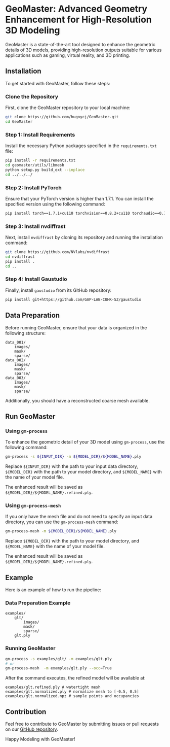 # GeoMaster: Advanced Geometry Enhancement for High-Resolution 3D Modeling

GeoMaster is a state-of-the-art tool designed to enhance the geometric details of 3D models, providing high-resolution outputs suitable for various applications such as gaming, virtual reality, and 3D printing.

## Installation

To get started with GeoMaster, follow these steps:

### Clone the Repository

First, clone the GeoMaster repository to your local machine:
```bash
git clone https://github.com/hugoycj/GeoMaster.git
cd GeoMaster
```

### Step 1: Install Requirements

Install the necessary Python packages specified in the `requirements.txt` file:
```bash
pip install -r requirements.txt
cd geomaster/utils/libmesh
python setup.py build_ext --inplace
cd ../../../
```

### Step 2: Install PyTorch

Ensure that your PyTorch version is higher than 1.7.1. You can install the specified version using the following command:
```bash
pip install torch==1.7.1+cu110 torchvision==0.8.2+cu110 torchaudio==0.7.2 -f https://download.pytorch.org/whl/torch_stable.html
```

### Step 3: Install nvdiffrast

Next, install `nvdiffrast` by cloning its repository and running the installation command:
```bash
git clone https://github.com/NVlabs/nvdiffrast
cd nvdiffrast
pip install .
cd ..
```

### Step 4: Install Gaustudio

Finally, install `gaustudio` from its GitHub repository:
```bash
pip install git+https://github.com/GAP-LAB-CUHK-SZ/gaustudio
```

## Data Preparation

Before running GeoMaster, ensure that your data is organized in the following structure:
```
data_001/
    images/
    mask/
    sparse/
data_002/
    images/
    mask/
    sparse/
data_003/
    images/
    mask/
    sparse/
```
Additionally, you should have a reconstructed coarse mesh available.

## Run GeoMaster
### Using `gm-process`
To enhance the geometric detail of your 3D model using `gm-process`, use the following command:
```bash
gm-process -s ${INPUT_DIR} -m ${MODEL_DIR}/${MODEL_NAME}.ply
```
Replace `${INPUT_DIR}` with the path to your input data directory, `${MODEL_DIR}` with the path to your model directory, and `${MODEL_NAME}` with the name of your model file.

The enhanced result will be saved as `${MODEL_DIR}/${MODEL_NAME}.refined.ply`.

### Using `gm-process-mesh`
If you only have the mesh file and do not need to specify an input data directory, you can use the `gm-process-mesh` command:
```bash
gm-process-mesh -m ${MODEL_DIR}/${MODEL_NAME}.ply
```
Replace `${MODEL_DIR}` with the path to your model directory, and `${MODEL_NAME}` with the name of your model file.

The enhanced result will be saved as `${MODEL_DIR}/${MODEL_NAME}.refined.ply`.

## Example

Here is an example of how to run the pipeline:

### Data Preparation Example
```
examples/
    glt/
        images/
        mask/
        sparse/
    glt.ply
```

### Running GeoMaster
```bash
gm-process -s examples/glt/ -m examples/glt.ply 
# or
gm-process-mesh  -m examples/glt.ply --occ=True
```

After the command executes, the refined model will be available at:
```
examples/glt.refined.ply # watertight mesh
examples/glt.normalized.ply # normalize mesh to [-0.5, 0.5]
examples/glt.normalized.npz # sample points and occupancies
```

## Contribution

Feel free to contribute to GeoMaster by submitting issues or pull requests on our [GitHub repository](https://github.com/hugoycj/GeoMaster).

Happy Modeling with GeoMaster!
